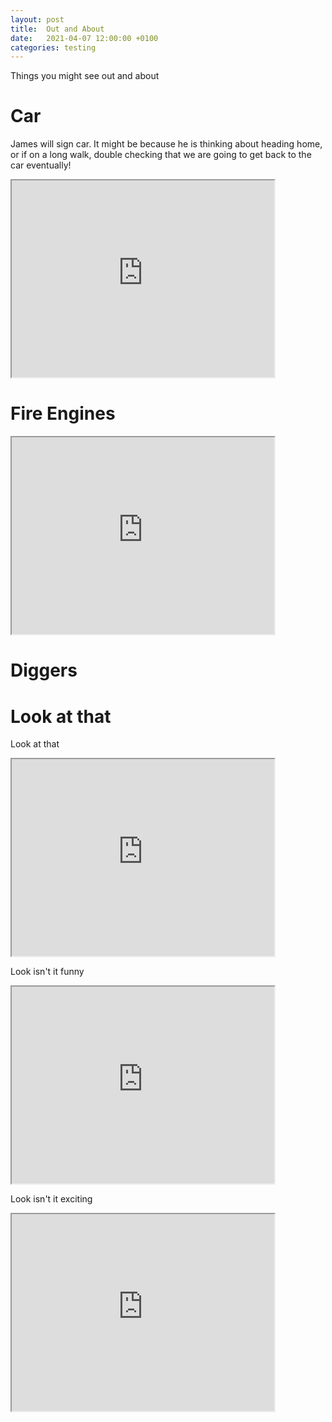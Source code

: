 ```yaml
---
layout: post
title:  Out and About
date:   2021-04-07 12:00:00 +0100
categories: testing
---
```

Things you might see out and about

# Car
James will sign car. It might be because he is thinking about heading home, or if on a long walk, double checking that we are going to get back to the car eventually!
<iframe width="420" height="315"
src="https://www.youtube.com/embed/OjkXLgw3eCI">
</iframe>


# Fire Engines

<iframe width="420" height="315"
src="https://www.youtube.com/embed/SRaBrUGkYSM">
</iframe>



# Diggers 


# Look at that 


Look at that 


<iframe width="420" height="315"
src="https://www.youtube.com/embed/VpLq41oNEGo">
</iframe>

Look isn't it funny

<iframe width="420" height="315"
src="https://www.youtube.com/embed/r4j87FAnP3o">
</iframe>

Look isn't it exciting


<iframe width="420" height="315"
src="https://www.youtube.com/embed/7QbHweZ9XqY">
</iframe>
